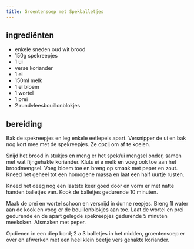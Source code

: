 ```yaml
---
title: Groentensoep met Spekballetjes
---
```


## ingrediënten

* enkele sneden oud wit brood
* 150g spekreepjes
* 1 ui
* verse koriander
* 1 ei
* 150ml melk
* 1 el bloem
* 1 wortel
* 1 prei
* 2 rundvleesbouillonblokjes

##  bereiding 

Bak de spekreepjes en leg enkele eetlepels apart. Versnipper de ui en bak nog kort mee met de spekreepjes. Ze opzij om af te koelen.

Snijd het brood in stukjes en meng er het spek/ui mengsel onder, samen met wat fijngehakte koriander. Kluts ei e melk en voeg ook toe aan het broodmengsel. Voeg bloem toe en breng op smaak met peper en zout. Kneed het geheel tot een homogene massa en laat een half uurtje rusten.

Kneed het deeg nog een laatste keer goed door en vorm er met natte handen balletjes van. Kook de balletjes gedurende 10 minuten.

Maak de prei en wortel schoon en versnijd in dunne reepjes. Breng 1l water aan de kook en voeg er de bouillonblokjes aan toe. Laat de wortel en prei gedurende en de apart gelegde spekreepjes gedurende 5 minuten meekoken. Afsmaken met peper. 

Opdienen in een diep bord; 2 a 3 balletjes in het midden, groentensoep er over en afwerken met een heel klein beetje vers gehakte koriander.

